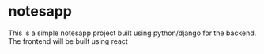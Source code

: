 # notesapp

This is a simple notesapp project built using python/django for the backend. 
The frontend will be built using react
